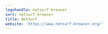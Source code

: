 ```yaml
---
logohandle: netsurf-browser
sort: netsurf-browser
title: NetSurf
website: 'https://www.netsurf-browser.org/'
---
```

